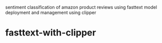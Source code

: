 sentiment classification of amazon product reviews using fasttext 
model deployment and management using clipper
# fasttext-with-clipper
